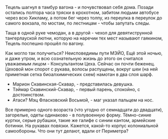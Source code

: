 Тецель шагнул в тамбур вагона - и почувствовал себя дома. Позади остались полтора часа тряски в крохотном, забитом людьми автобусе через всю Хикламу, а потом бег через толпу, из переулка в переулок до самого вокзала, по мостам, по лестницам - чтобы запутать следы.

Таща в одной руке чемодан, а в другой - чехол для девятиструнной тангерлауской лютни, которую на наречии тех мест называют гаякином, Тецель поспешно прошёл по вагону.

Как могло так получиться? Неисповедимы пути МЭЙО, Ещё этой ночью, и даже утром, и всю сознательную жизнь до этого он считался уважаемым лицом - Консультантом Цеха. Сейчас он почти беженец. Цеховой мон спорот с рукава, волосы распущены, вокруг шеи (на ней приметная сетка биоалхимических схем) намотан в два слоя шарф.



- Марион Скавинская-Скавар, - представилась девушка.
- Тэймар Скавинский-Скавар, - первый парень, спокойно, с достоинством.
- Атаси? Мэц Фласковский Восьмой, - маг указал пальцем на нос.

Все примерно одного возраста (что угодно от семнадцати до двадцати), загорелые, одеты одинаково - в полувоенную форму. Тёмно-синие куртки, серые рубашки, такие же галифе с синим кантом, армейские ботинки. На рукавах повязки. Кажется, какой-то корпус колониальной самообороны. Что они тут делают, вдали от Периметра?
